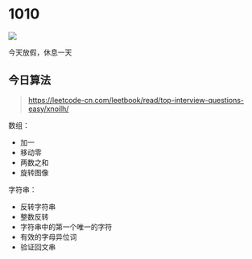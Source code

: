 
# 1010

![](http://h2.ioliu.cn/bing/IchthyosaurFossil_ZH-CN3662909435_1920x1080.jpg)

今天放假，休息一天

## 今日算法

> https://leetcode-cn.com/leetbook/read/top-interview-questions-easy/xnoilh/

数组：

- 加一
- 移动零
- 两数之和
- 旋转图像

字符串：

- 反转字符串
- 整数反转
- 字符串中的第一个唯一的字符
- 有效的字母异位词
- 验证回文串
